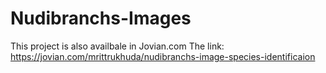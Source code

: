 # Nudibranchs-Images
This project is also availbale in Jovian.com
The link: https://jovian.com/mrittrukhuda/nudibranchs-image-species-identificaion
